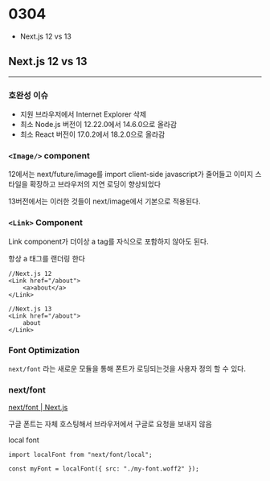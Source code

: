 # 0304

- Next.js 12 vs 13

## Next.js 12 vs 13

---

### 호완성 이슈

- 지원 브라우저에서 Internet Explorer 삭제
- 최소 Node.js 버전이 12.22.0에서 14.6.0으로 올라감
- 최소 React 버전이 17.0.2에서 18.2.0으로 올라감

### `<Image/>` component

12에서는 next/future/image를 import client-side javascript가 줄어들고 이미지 스타일을 확장하고 브라우저의 지연 로딩이 향상되었다

13버전에서는 이러한 것들이 next/image에서 기본으로 적용된다.

### `<Link>` Component

Link component가 더이상 a tag를 자식으로 포함하지 않아도 된다.

항상 a 태그를 랜더링 한다

```tsx
//Next.js 12
<Link href="/about">
	<a>about</a>
</Link>

//Next.js 13
<Link href="/about">
	about
</Link>
```

### Font Optimization

`next/font` 라는 새로운 모듈을 통해 폰트가 로딩되는것을 사용자 정의 할 수 있다.
<br/>

### next/font

[next/font | Next.js](https://nextjs.org/docs/api-reference/next/font)

구글 폰트는 자체 호스팅해서 브라우저에서 구글로 요청을 보내지 않음

local font

```tsx
import localFont from "next/font/local";

const myFont = localFont({ src: "./my-font.woff2" });
```
